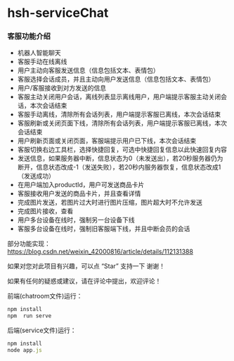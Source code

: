 # hsh-serviceChat

### 客服功能介绍

 - 机器人智能聊天
 - 客服手动在线离线
 - 用户主动向客服发送信息（信息包括文本、表情包）
 - 客服选择会话成员，并且主动向用户发送信息（信息包括文本、表情包）
 - 用户/客服接收到对方发送的信息
 - 客服主动关闭用户会话，离线列表显示离线用户，用户端提示客服主动关闭会话，本次会话结束
 - 客服手动离线，清除所有会话列表，用户端提示客服已离线，本次会话结束
 - 客服刷新或关闭页面下线，清除所有会话列表，用户端提示客服已离线，本次会话结束
 - 用户刷新页面或关闭页面，客服端提示用户已下线，本次会话结束
 - 客服切换右边工具栏，选择快捷回复，可选中快捷回复信息以此快速回复内容
 - 发送信息，如果服务器中断，信息状态为0（未发送出），若20秒服务器仍为断开，信息状态改成-1（发送失败），若20秒内服务器恢复，信息状态改成1（发送成功）
 - 在用户端加入productId，用户可发送商品卡片
 - 客服接收用户发送的商品卡片，并且查看详情
 - 完成图片发送，若图片过大时进行图片压缩，图片超大时不允许发送
 - 完成图片接收，查看
 - 用户多台设备在线时，强制另一台设备下线
 - 客服多台设备在线时，强制旧客服端下线，并且中断会员的会话
 
部分功能实现：https://blog.csdn.net/weixin_42000816/article/details/112131388

如果对您对此项目有兴趣，可以点 “Star” 支持一下 谢谢！ 

如果有任何的疑惑或建议，请在评论中提出，欢迎评论！

前端(chatroom文件)运行：
```javascript
npm install
npm  run serve
```
后端(service文件)运行：
```javascript
npm install
node app.js
```
